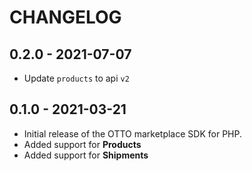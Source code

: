 # CHANGELOG

## 0.2.0 - 2021-07-07

* Update `products` to api `v2`


## 0.1.0 - 2021-03-21

* Initial release of the OTTO marketplace SDK for PHP.
* Added support for **Products**
* Added support for **Shipments**
